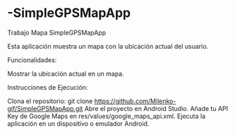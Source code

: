 # -SimpleGPSMapApp
Trabajo Mapa
SimpleGPSMapApp

Esta aplicación muestra un mapa con la ubicación actual del usuario.

Funcionalidades:

Mostrar la ubicación actual en un mapa.

Instrucciones de Ejecución:

Clona el repositorio: git clone https://github.com/Milenko-gif/SimpleGPSMapApp.git
Abre el proyecto en Android Studio.
Añade tu API Key de Google Maps en res/values/google_maps_api.xml.
Ejecuta la aplicación en un dispositivo o emulador Android.
